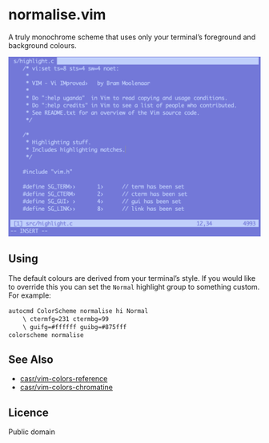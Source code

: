 normalise.vim
=============

A truly monochrome scheme that uses only your terminal’s foreground and
background colours.

![Terminal showing src/highlight.c from Vim](doc/commadore64.png "Terminal is using a Commodare64-inspired theme which normalise.vim makes use of")


Using
-----

The default colours are derived from your terminal’s style. If you
would like to override this you can set the `Normal` highlight group to
something custom. For example:

```vim
autocmd ColorScheme normalise hi Normal
    \ ctermfg=231 ctermbg=99
    \ guifg=#ffffff guibg=#875fff
colorscheme normalise
```


See Also
--------

  - [casr/vim-colors-reference](https://github.com/casr/vim-colors-reference)
  - [casr/vim-colors-chromatine](https://github.com/casr/vim-colors-chromatine)


Licence
-------

Public domain
